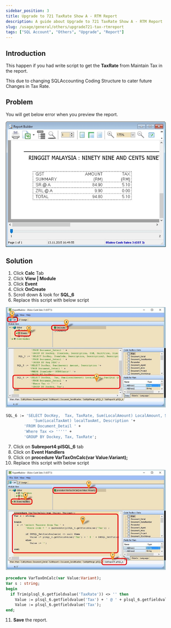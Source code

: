 ```yaml
---
sidebar_position: 3
title: Upgrade to 721 TaxRate Show A - RTM Report
description: A guide about Upgrade to 721 TaxRate Show A - RTM Report
slug: /usage/general/others/upgrade721-tax-rtmreport
tags: ["SQL Account", "Others", "Upgrade", "Report"]
---
```


## Introduction

This happen if you had write script to get the **TaxRate** from Maintain Tax in the report.

This due to changing SQLAccounting Coding Structure to cater future Changes in Tax Rate.

## Problem

You will get below error when you preview the report.

![1](../../../../static/img/others/yc3-upgrade.jpg)

## Solution

1. Click **Calc** Tab
2. Click **View | Module**
3. Click **Event**
4. Click **OnCreate**
5. Scroll down & look for **SQL_6**
6. Replace this script with below script

![2](../../../../static/img/others/yc4-upgrade.jpg)

```pascal
SQL_6 := 'SELECT DocKey,  Tax, TaxRate, Sum(LocalAmount) LocalAmount, Sum(Qty) Qty, '+ 
            'Sum(LocalTaxAmt) localTaxAmt, Description '+ 
	    'FROM Document_Detail ' +
	    'Where Tax <> ''''' +
	    'GROUP BY Dockey, Tax, TaxRate';
```

7. Click on **Subreport4:plSQL_6** tab
8. Click on **Event Handlers**
9. Click on **procedure VarTaxOnCalc(var Value:Variant);**
10. Replace this script with below script

![3](../../../../static/img/others/yc5-upgrade.jpg)

```pascal
procedure VarTaxOnCalc(var Value:Variant);
Var s : string;
begin
  if Trim(plsql_6.getfieldvalue('TaxRate')) <> '' then
    Value := plsql_6.getfieldvalue('Tax') + ' @ ' + plsql_6.getfieldvalue('TaxRate') else
    Value := plsql_6.getfieldvalue('Tax');
end;
```

11. **Save** the report.